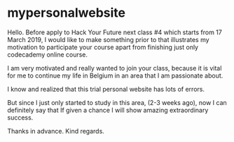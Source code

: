 # mypersonalwebsite
Hello. Before apply to Hack Your Future next class #4 which starts from 17 March 2019, I would like to make something prior to that illustrates my motivation to participate your course apart from finishing just only codecademy online course. 

I am very motivated and really wanted to join your class, because it is vital for me to continue my life in Belgium in an area that I am passionate about.

I know and realized that this  trial personal website has lots of errors. 

But since I just only started to study in this area, (2-3 weeks ago), now I can definitely say that If  given a chance I will show amazing extraordinary success.

Thanks in advance.
 Kind regards.
